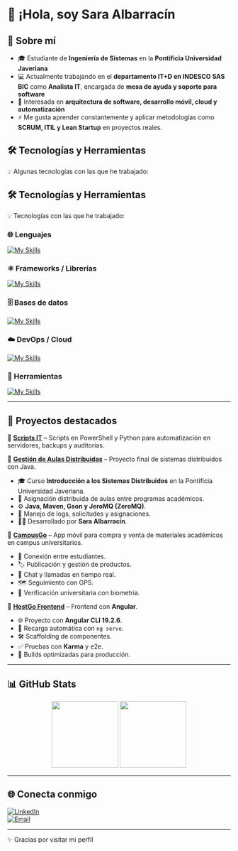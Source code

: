 # 👋 ¡Hola, soy Sara Albarracín  

## 🚀 Sobre mí  
- 🎓 Estudiante de **Ingeniería de Sistemas** en la **Pontificia Universidad Javeriana**  
- 💻 Actualmente trabajando en el **departamento IT+D en INDESCO SAS BIC** como **Analista IT**, encargada de **mesa de ayuda y soporte para software**  
- 🌱 Interesada en **arquitectura de software, desarrollo móvil, cloud y automatización**  
- ⚡ Me gusta aprender constantemente y aplicar metodologías como **SCRUM, ITIL y Lean Startup** en proyectos reales.  

## 🛠️ Tecnologías y Herramientas  
💡 Algunas tecnologías con las que he trabajado:  

## 🛠️ Tecnologías y Herramientas  

💡 Tecnologías con las que he trabajado:

### 🌐 Lenguajes  
[![My Skills](https://skillicons.dev/icons?i=c,cpp,cs,java,python,js,ts,html,css,kotlin)](https://skillicons.dev)

### ⚛️ Frameworks / Librerías  
[![My Skills](https://skillicons.dev/icons?i=angular,react,nextjs,spring,firebase)](https://skillicons.dev)

### 🗄️ Bases de datos  
[![My Skills](https://skillicons.dev/icons?i=mysql,postgres,mongodb,oracle)](https://skillicons.dev)

### ☁️ DevOps / Cloud  
[![My Skills](https://skillicons.dev/icons?i=docker,kubernetes,nginx,apache,jenkins,linux)](https://skillicons.dev)

### 🔧 Herramientas  
[![My Skills](https://skillicons.dev/icons?i=git,postman,powershell,bash,ssh,canva,github)](https://skillicons.dev)

---

## 📌 Proyectos destacados  

🔹 **[Scripts IT](#)** – Scripts en PowerShell y Python para automatización en servidores, backups y auditorías.  

🔹 **[Gestión de Aulas Distribuidas](https://github.com/SarAlbN1/gestion-aulas-distribuidas)** – Proyecto final de sistemas distribuidos con Java.  
   - 🎓 Curso **Introducción a los Sistemas Distribuidos** en la Pontificia Universidad Javeriana.  
   - 🏫 Asignación distribuida de aulas entre programas académicos.  
   - ⚙️ **Java, Maven, Gson y JeroMQ (ZeroMQ)**.  
   - 💾 Manejo de logs, solicitudes y asignaciones.  
   - 👩‍💻 Desarrollado por **Sara Albarracín**.  

🔹 **[CampusGo](https://github.com/ICM2025/CampusGo)** – App móvil para compra y venta de materiales académicos en campus universitarios.  
   - 👥 Conexión entre estudiantes.  
   - 🏷️ Publicación y gestión de productos.  
   - 💬 Chat y llamadas en tiempo real.  
   - 🗺️ Seguimiento con GPS.  
   - 🪪 Verificación universitaria con biometría.  

🔹 **[HostGo Frontend](https://github.com/JuanPablogh0412/DesarrolloWeb_Host-Go)** – Frontend con **Angular**.  
   - 🌐 Proyecto con **Angular CLI 19.2.6**.  
   - 🔄 Recarga automática con `ng serve`.  
   - 🛠️ Scaffolding de componentes.  
   - ✅ Pruebas con **Karma** y e2e.  
   - 🚀 Builds optimizadas para producción.  

---

## 📊 GitHub Stats  
<p align="center">
  <img src="https://github-readme-stats.vercel.app/api/top-langs/?username=SarAlbN1&layout=compact&theme=transparent" height="150"/>
  <img src="https://github-readme-streak-stats.herokuapp.com?user=SarAlbN1&theme=transparent" height="150"/>
</p>

---

## 🌐 Conecta conmigo  
[![LinkedIn](https://img.shields.io/badge/LinkedIn-0A66C2?logo=linkedin&logoColor=white)](https://www.linkedin.com/in/sara-albarracin-27991124b)  
[![Email](https://img.shields.io/badge/Email-D14836?logo=gmail&logoColor=white)](mailto:sara.albar@altmail.kr)  

---

✨ Gracias por visitar mi perfil
